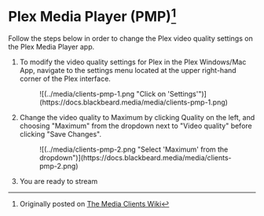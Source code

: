 # Plex Media Player (PMP)[^1]

Follow the steps below in order to change the Plex video quality settings on the Plex Media Player app.

1. To modify the video quality settings for Plex in the Plex Windows/Mac App, navigate to the settings menu located at the upper right-hand corner of the Plex interface.
    
    <figure markdown>
    ![(../media/clients-pmp-1.png "Click on 'Settings'")](https://docs.blackbeard.media/media/clients-pmp-1.png)
      <figcaption></figcaption>
    </figure>
    
2. Change the video quality to Maximum by clicking Quality on the left, and choosing "Maximum" from the dropdown next to "Video quality" before clicking "Save Changes".
    
    <figure markdown>
    ![(../media/clients-pmp-2.png "Select 'Maximum' from the dropdown")](https://docs.blackbeard.media/media/clients-pmp-2.png)
      <figcaption></figcaption>
    </figure>
    
3. You are ready to stream

[^1]: Originally posted on [The Media Clients Wiki](https://mediaclients.wiki/)
